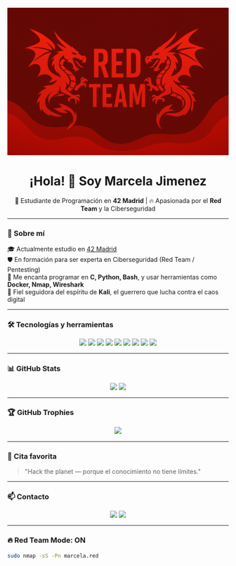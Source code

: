 <p align="center">
  <img src="https://raw.githubusercontent.com/MarcelaJI/red-team-assets/main/90911f55-534c-4d61-b69f-6266eced4725.png" alt="Red Team Banner" />
</p>


<h1 align="center">¡Hola! 👋 Soy Marcela Jimenez</h1>
<p align="center">🔴 Estudiante de Programación en <strong>42 Madrid</strong> | 🔥 Apasionada por el <strong>Red Team</strong> y la Ciberseguridad</p>

---

### 🧠 Sobre mí

🎓 Actualmente estudio en [42 Madrid](https://42madrid.com)  
🛡️ En formación para ser experta en Ciberseguridad (Red Team / Pentesting)  
🐚 Me encanta programar en **C, Python, Bash**, y usar herramientas como **Docker, Nmap, Wireshark**  
🐉 Fiel seguidora del espíritu de **Kali**, el guerrero que lucha contra el caos digital

---

### 🛠 Tecnologías y herramientas

<p align="center">
  <img src="https://cdn.jsdelivr.net/gh/devicons/devicon/icons/c/c-original.svg" height="40" />
  <img src="https://cdn.jsdelivr.net/gh/devicons/devicon/icons/python/python-original.svg" height="40" />
  <img src="https://cdn.jsdelivr.net/gh/devicons/devicon/icons/bash/bash-original.svg" height="40" />
  <img src="https://cdn.jsdelivr.net/gh/devicons/devicon/icons/docker/docker-original.svg" height="40" />
  <img src="https://nmap.org/images/nmap-logo-256x256.png" height="40" />
  <img src="https://cdn.jsdelivr.net/gh/devicons/devicon/icons/git/git-original.svg" height="40" />
  <img src="https://cdn.jsdelivr.net/gh/devicons/devicon/icons/vim/vim-original.svg" height="40" />
  <img src="https://cdn.jsdelivr.net/gh/devicons/devicon/icons/visualstudio/visualstudio-plain.svg" height="40" />
  <img src="https://cdn.jsdelivr.net/gh/devicons/devicon/icons/virtualbox/virtualbox-original.svg" height="40" />
</p>


---

### 📊 GitHub Stats

<p align="center">
  <img src="https://github-readme-stats.vercel.app/api?username=MarcelaJI&show_icons=true&theme=radical" height="180"/>
  <img src="https://github-readme-stats.vercel.app/api/top-langs/?username=MarcelaJI&layout=compact&theme=radical" height="180"/>
</p>

---

### 🏆 GitHub Trophies

<p align="center">
  <img src="https://github-profile-trophy.vercel.app/?username=MarcelaJI&theme=radical&no-frame=true&title=Commit,Issues,Stars,Followers,PullRequest" />
</p>

---

### 💬 Cita favorita

> "Hack the planet — porque el conocimiento no tiene límites."

---

### 📫 Contacto

<p align="center">
  <a href="mailto:ingridjimenez113@gmail.com"><img src="https://img.shields.io/badge/Email-red?style=for-the-badge&logo=gmail&logoColor=white" /></a>
  <a href="https://www.linkedin.com/in/marcela-jimenez-/"><img src="https://img.shields.io/badge/LinkedIn-red?style=for-the-badge&logo=linkedin&logoColor=white" /></a>
</p>


---

### 🔥 Red Team Mode: ON

```bash
sudo nmap -sS -Pn marcela.red

